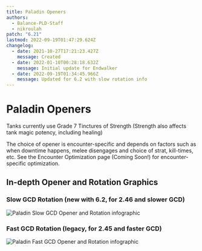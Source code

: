 ```yaml
---
title: Paladin Openers
authors:
  - Balance-PLD-Staff
  - nikroulah
patch: "6.21"
lastmod: 2022-09-19T01:47:29.624Z
changelog:
  - date: 2021-10-27T17:21:23.427Z
    message: Created
  - date: 2022-01-10T00:28:18.632Z
    message: Initial update for Endwalker
  - date: 2022-09-19T01:34:45.966Z
    message: Updated for 6.2 with slow rotation info
---
```

# Paladin Openers

Tanks currently use Grade 7 Tinctures of Strength 
(Strength also affects tank magic potency, including healing)

The choice of opener is encounter-specific and depends on factors such as when downtime happens, melee disengages and choice of strat, kill-times, etc. See the Encounter Optimization page (Coming Soon!) for encounter-specific optimization.

## In-depth Opener and Rotation Graphics

### Slow GCD Rotation (new with 6.2, for 2.46 and slower GCD)

![Paladin Slow GCD Opener and Rotation infographic](https://xiv.sleepyshiba.com/pld/img/infoslow.png)

### Fast GCD Rotation (legacy, for 2.45 and faster GCD)

![Paladin Fast GCD Opener and Rotation infographic](https://xiv.sleepyshiba.com/pld/img/info60.png)